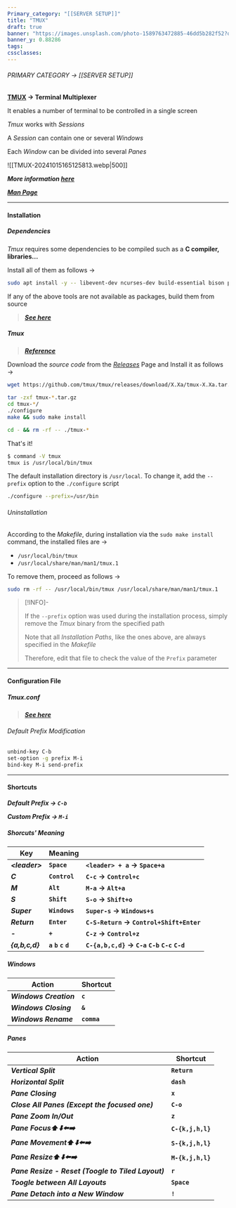 ```yaml
---
Primary_category: "[[SERVER SETUP]]"
title: "TMUX"
draft: true
banner: "https://images.unsplash.com/photo-1589763472885-46dd5b282f52?q=80&w=1748&auto=format&fit=crop&ixlib=rb-4.0.3&ixid=M3wxMjA3fDB8MHxwaG90by1wYWdlfHx8fGVufDB8fHx8fA%3D%3D"
banner_y: 0.88286
tags: 
cssclasses:
---
```


###### PRIMARY CATEGORY → [[SERVER SETUP]]

**[TMUX](https://github.com/tmux/tmux) → Terminal Multiplexer**

It enables a number of terminal to be controlled in a single screen

*Tmux* works with *Sessions*

A *Session* can contain one or several *Windows*

Each *Window* can be divided into several *Panes*

![[TMUX-20241015165125813.webp|500]]

***More information [here](https://github.com/tmux/tmux/wiki)***

***[Man Page](https://man7.org/linux/man-pages/man1/tmux.1.html)***

---

#### Installation

##### Dependencies

*Tmux* requires some dependencies to be compiled such as a **C compiler, libraries...**

Install all of them as follows →

```bash
sudo apt install -y -- libevent-dev ncurses-dev build-essential bison pkg-config
```

If any of the above tools are not available as packages, build them from source

> ***[See here](https://github.com/tmux/tmux/wiki/Installing#building-dependencies)***

##### *Tmux*

> ***[Reference](https://github.com/tmux/tmux/wiki/Installing#from-source-tarball)***

Download the *source code* from the *[Releases](https://github.com/tmux/tmux/releases)* Page and Install it as follows →

```bash
wget https://github.com/tmux/tmux/releases/download/X.Xa/tmux-X.Xa.tar.gz
```

```bash
tar -zxf tmux-*.tar.gz
cd tmux-*/
./configure
make && sudo make install
```

```bash
cd - && rm -rf -- ./tmux-*
```

That's it!

```bash
$ command -V tmux
tmux is /usr/local/bin/tmux
```

The default installation directory is `/usr/local`. To change it, add the `--prefix` option to the `./configure` script

```bash
./configure --prefix=/usr/bin
```

###### Uninstallation

According to the *Makefile*, during installation via the `sudo make install` command, the installed files are →

- `/usr/local/bin/tmux`
- `/usr/local/share/man/man1/tmux.1`

To remove them, proceed as follows →

```bash
sudo rm -rf -- /usr/local/bin/tmux /usr/local/share/man/man1/tmux.1
```

> [!INFO]-
>
> If the `--prefix` option was used during the installation process, simply remove the *Tmux* binary from the specified path
>
> Note that all *Installation Paths*, like the ones above, are always specified in the *Makefile*
>
> Therefore, edit that file to check the value of the `Prefix` parameter
>

---

#### Configuration File

##### *Tmux.conf*

> ***[See here](https://pastebin.com/yfiXx9Um)***

###### Default Prefix Modification

```bash title="~/.tmux.conf"
unbind-key C-b
set-option -g prefix M-i
bind-key M-i send-prefix
```

---

#### Shortcuts

***Default Prefix → `C-b`***

***Custom Prefix → `M-i`***

##### *Shorcuts' Meaning*

| **Key** | **Meaning** | |
| --- | --- | --- |
| ***\<leader\>*** | **`Space`** | **`<leader> + a` → `Space+a`** |
| ***C*** | **`Control`** | **`C-c` → `Control+c`** |
| ***M*** | **`Alt`** | **`M-a` → `Alt+a`** |
| ***S*** | **`Shift`** | **`S-o` → `Shift+o`**  |
| ***Super*** | **`Windows`** | **`Super-s` → `Windows+s`** |
| ***Return*** | **`Enter`** | **`C-S-Return` → `Control+Shift+Enter`** |
| ***-*** | **`+`** | **`C-z` → `Control+z`** |
| ***{a,b,c,d}*** | **`a` `b` `c` `d`** | **`C-{a,b,c,d}` → `C-a` `C-b` `C-c` `C-d`** |

#####  *Windows*

| **Action** | **Shortcut** |
| --- | --- |
| ***Windows Creation*** | **`c`** |
| ***Windows Closing*** | **`&`** |
| ***Windows Rename*** | **`comma`** |

##### *Panes*

| **Action** | **Shortcut** |
| --- | --- |
| ***Vertical Split*** | **`Return`** |
| ***Horizontal Split*** | **`dash`** |
| ***Pane Closing*** | **`x`** |
| ***Close All Panes (Except the focused one)*** | **`C-o`** |
| ***Pane Zoom In/Out*** | **`z`** |
| ***Pane Focus⬆️⬇️⬅️➡️*** | **`C-{k,j,h,l}`** |
| ***Pane Movement⬆️⬇️⬅️➡️*** | **`S-{k,j,h,l}`** |
| ***Pane Resize⬆️⬇️⬅️➡️*** | **`M-{k,j,h,l}`** |
| ***Pane Resize - Reset (Toogle to Tiled Layout)*** | **`r`** |
| ***Toogle between All Layouts*** | **`Space`** |
| ***Pane Detach into a New Window*** | **`!`** |

